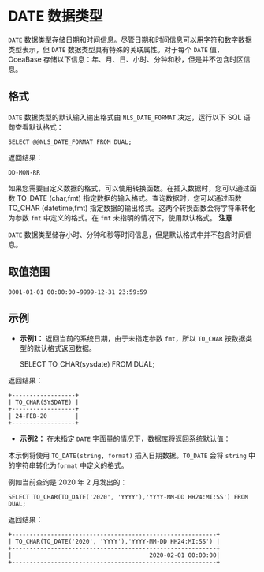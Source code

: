 DATE 数据类型 
==============================



`DATE` 数据类型存储日期和时间信息。尽管日期和时间信息可以用字符和数字数据类型表示，但 `DATE` 数据类型具有特殊的关联属性。对于每个 `DATE` 值，OceaBase 存储以下信息：年、月、日、小时、分钟和秒，但是并不包含时区信息。

格式 
--------------

`DATE` 数据类型的默认输入输出格式由 `NLS_DATE_FORMAT` 决定，运行以下 SQL 语句查看默认格式：

    SELECT @@NLS_DATE_FORMAT FROM DUAL;



返回结果：

    DD-MON-RR



如果您需要自定义数据的格式，可以使用转换函数。在插入数据时，您可以通过函数 TO_DATE (char,fmt) 指定数据的输入格式。查询数据时，您可以通过函数 TO_CHAR (datetime,fmt) 指定数据的输出格式。这两个转换函数会将字符串转化为参数 `fmt` 中定义的格式。在 `fmt` 未指明的情况下，使用默认格式。
**注意**



`DATE` 数据类型储存小时、分钟和秒等时间信息，但是默认格式中并不包含时间信息。

取值范围 
----------------

`0001-01-01 00:00:00`\~`9999-12-31 23:59:59`

示例 
--------------

* **示例1：** 返回当前的系统日期，由于未指定参数 `fmt`，所以 `TO_CHAR` 按数据类型的默认格式返回数据。




    SELECT TO_CHAR(sysdate) FROM DUAL;



返回结果：

    +------------------+
    | TO_CHAR(SYSDATE) |
    +------------------+
    | 24-FEB-20        |
    +------------------+





* **示例2：** 在未指定 `DATE` 字面量的情况下，数据库将返回系统默认值：




<!-- -->



本示例将使用 `TO_DATE(string, format)` 插入日期数据。`TO_DATE` 会将 `string` 中的字符串转化为`format` 中定义的格式。

例如当前查询是 2020 年 2 月发出的：

    SELECT TO_CHAR(TO_DATE('2020', 'YYYY'),'YYYY-MM-DD HH24:MI:SS') FROM DUAL;



返回结果：

    +----------------------------------------------------------+
    | TO_CHAR(TO_DATE('2020', 'YYYY'),'YYYY-MM-DD HH24:MI:SS') |
    +----------------------------------------------------------+
    |                                       2020-02-01 00:00:00|
    +----------------------------------------------------------+


